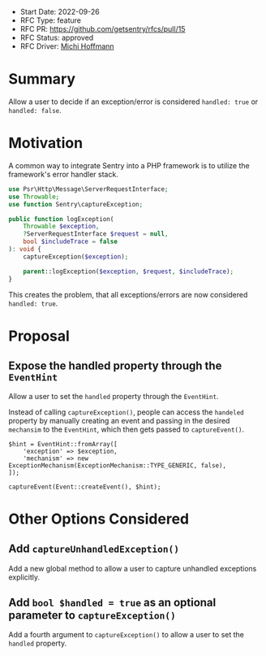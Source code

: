 * Start Date: 2022-09-26
* RFC Type: feature
* RFC PR: https://github.com/getsentry/rfcs/pull/15
* RFC Status: approved
* RFC Driver: [Michi Hoffmann](https://github.com/cleptric)

# Summary

Allow a user to decide if an exception/error is considered `handled: true` or `handled: false`.

# Motivation

A common way to integrate Sentry into a PHP framework is to utilize the framework's error handler stack.

```php
use Psr\Http\Message\ServerRequestInterface;
use Throwable;
use function Sentry\captureException;

public function logException(
    Throwable $exception,
    ?ServerRequestInterface $request = null,
    bool $includeTrace = false
): void {
    captureException($exception);

    parent::logException($exception, $request, $includeTrace);
}
``` 

This creates the problem, that all exceptions/errors are now considered `handled: true`.

# Proposal

## Expose the handled property through the  `EventHint`

Allow a user to set the `handled` property through the `EventHint`.

Instead of calling `captureException()`, people can access the `handeled` property by manually creating an event and passing in the desired `mechansim` to the `EventHint`, which then gets passed to `captureEvent()`.


```
$hint = EventHint::fromArray([
    'exception' => $exception,
    'mechanism' => new ExceptionMechanism(ExceptionMechanism::TYPE_GENERIC, false),
]);

captureEvent(Event::createEvent(), $hint);
```

# Other Options Considered

## Add `captureUnhandledException()`

Add a new global method to allow a user to capture unhandled exceptions explicitly.

## Add `bool $handled = true` as an optional parameter to `captureException()`

Add a fourth argument to `captureException()` to allow a user to set the `handled` property.
